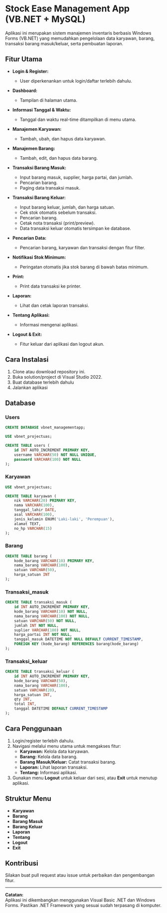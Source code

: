 # Stock Ease Management App (VB.NET + MySQL)

Aplikasi ini merupakan sistem manajemen inventaris berbasis Windows Forms (VB.NET) yang memudahkan pengelolaan data karyawan, barang, transaksi barang masuk/keluar, serta pembuatan laporan.


## Fitur Utama

- **Login & Register:**
  - User diperkenankan untuk login/daftar terlebih dahulu.

- **Dashboard:**
  - Tampilan di halaman utama.

- **Informasi Tanggal & Waktu:**
  - Tanggal dan waktu real-time ditampilkan di menu utama.

- **Manajemen Karyawan:**
  - Tambah, ubah, dan hapus data karyawan.

- **Manajemen Barang:**
  - Tambah, edit, dan hapus data barang.

- **Transaksi Barang Masuk:**
  - Input barang masuk, supplier, harga partai, dan jumlah.
  - Pencarian barang.
  - Paging data transaksi masuk.

- **Transaksi Barang Keluar:**
  - Input barang keluar, jumlah, dan harga satuan.
  - Cek stok otomatis sebelum transaksi.
  - Pencarian barang.
  - Cetak nota transaksi (print/preview).
  - Data transaksi keluar otomatis tersimpan ke database.

- **Pencarian Data:**
  - Pencarian barang, karyawan dan transaksi dengan fitur filter.

- **Notifikasi Stok Minimum:**
  - Peringatan otomatis jika stok barang di bawah batas minimum.

- **Print:**
  - Print data transaksi ke printer.

- **Laporan:**
  - Lihat dan cetak laporan transaksi.

- **Tentang Aplikasi:**
  - Informasi mengenai aplikasi.

- **Logout & Exit:**
  - Fitur keluar dari aplikasi dan logout akun.


## Cara Instalasi

1. Clone atau download repository ini.
2. Buka solution/project di Visual Studio 2022.
3. Buat database terlebih dahulu
4. Jalankan aplikasi


## Database

### Users

```sql
CREATE DATABASE vbnet_managementapp;

USE vbnet_projectuas;

CREATE TABLE users (
    id INT AUTO_INCREMENT PRIMARY KEY,
    username VARCHAR(50) NOT NULL UNIQUE,
    password VARCHAR(100) NOT NULL
);
```

### Karyawan

```sql
USE vbnet_projectuas;

CREATE TABLE karyawan (
    nik VARCHAR(20) PRIMARY KEY,
    nama VARCHAR(100),
    tanggal_lahir DATE,
    asal VARCHAR(100),
    jenis_kelamin ENUM('Laki-laki', 'Perempuan'),
    alamat TEXT,
    no_hp VARCHAR(15)
);
```

### Barang
```sql
CREATE TABLE barang (
    kode_barang VARCHAR(10) PRIMARY KEY,
    nama_barang VARCHAR(100),
    satuan VARCHAR(50),
    harga_satuan INT
);
```

### Transaksi_masuk
```sql
CREATE TABLE transaksi_masuk (
    id INT AUTO_INCREMENT PRIMARY KEY,
    kode_barang VARCHAR(10) NOT NULL,
    nama_barang VARCHAR(100) NOT NULL,
    satuan VARCHAR(50) NOT NULL,
    jumlah INT NOT NULL,
    suplier VARCHAR(100) NOT NULL,
    harga_partai INT NOT NULL,
    tanggal_masuk DATETIME NOT NULL DEFAULT CURRENT_TIMESTAMP,
    FOREIGN KEY (kode_barang) REFERENCES barang(kode_barang)
);
```
### Transaksi_keluar
```sql
CREATE TABLE transaksi_keluar (
    id INT AUTO_INCREMENT PRIMARY KEY,
    kode_barang VARCHAR(50),
    nama_barang VARCHAR(100),
    satuan VARCHAR(20),
    harga_satuan INT,
    qty INT,
    total INT,
    tanggal DATETIME DEFAULT CURRENT_TIMESTAMP
);
```


## Cara Penggunaan

1. Login/register terlebih dahulu.
2. Navigasi melalui menu utama untuk mengakses fitur:
   - **Karyawan:** Kelola data karyawan.
   - **Barang:** Kelola data barang.
   - **Barang Masuk/Keluar:** Catat transaksi barang.
   - **Laporan:** Lihat laporan transaksi.
   - **Tentang:** Informasi aplikasi.
3. Gunakan menu **Logout** untuk keluar dari sesi, atau **Exit** untuk menutup aplikasi.


## Struktur Menu

- **Karyawan**
- **Barang**
- **Barang Masuk**
- **Barang Keluar**
- **Laporan**
- **Tentang**
- **Logout**
- **Exit**


## Kontribusi

Silakan buat pull request atau issue untuk perbaikan dan pengembangan fitur.

---

**Catatan:**  
Aplikasi ini dikembangkan menggunakan Visual Basic .NET dan Windows Forms. Pastikan .NET Framework yang sesuai sudah terpasang di komputer.
